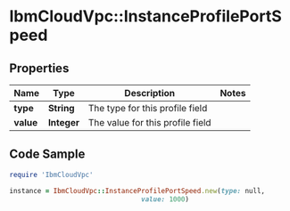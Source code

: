 # IbmCloudVpc::InstanceProfilePortSpeed

## Properties

Name | Type | Description | Notes
------------ | ------------- | ------------- | -------------
**type** | **String** | The type for this profile field | 
**value** | **Integer** | The value for this profile field | 

## Code Sample

```ruby
require 'IbmCloudVpc'

instance = IbmCloudVpc::InstanceProfilePortSpeed.new(type: null,
                                 value: 1000)
```


